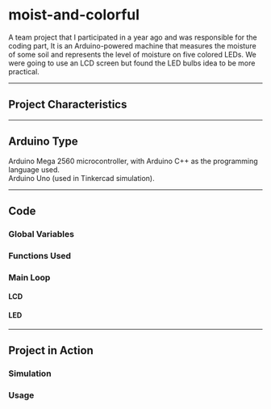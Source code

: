 # moist-and-colorful
A team project that I participated in a year ago and was responsible  for the coding part, It is an Arduino-powered machine that measures the moisture of some soil and represents the level of moisture on five colored LEDs. We were going to use an LCD screen but found the LED bulbs idea to be more practical.
- - - -

## Project Characteristics

- - - -

## Arduino Type

Arduino Mega 2560 microcontroller, with Arduino C++ as the programming language used.  
Arduino Uno (used in Tinkercad simulation).
- - - -

## Code

### Global Variables

### Functions Used

### Main Loop

#### LCD

#### LED

- - - -

## Project in Action

### Simulation

### Usage
